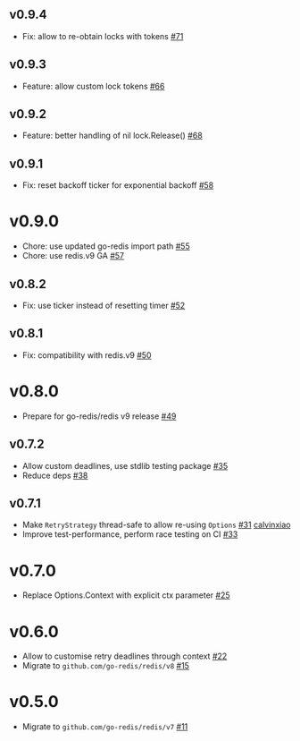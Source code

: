 ## v0.9.4

- Fix: allow to re-obtain locks with tokens [#71](https://github.com/bsm/redislock/pull/71)

## v0.9.3

- Feature: allow custom lock tokens [#66](https://github.com/bsm/redislock/pull/66)

## v0.9.2

- Feature: better handling of nil lock.Release() [#68](https://github.com/bsm/redislock/pull/68)

## v0.9.1

- Fix: reset backoff ticker for exponential backoff [#58](https://github.com/bsm/redislock/pull/58)

# v0.9.0

- Chore: use updated go-redis import path [#55](https://github.com/bsm/redislock/pull/55)
- Chore: use redis.v9 GA [#57](https://github.com/bsm/redislock/pull/57)

## v0.8.2

- Fix: use ticker instead of resetting timer [#52](https://github.com/bsm/redislock/pull/52)

## v0.8.1

- Fix: compatibility with redis.v9 [#50](https://github.com/bsm/redislock/pull/50)

# v0.8.0

- Prepare for go-redis/redis v9 release [#49](https://github.com/bsm/redislock/pull/49)

## v0.7.2

- Allow custom deadlines, use stdlib testing package [#35](https://github.com/bsm/redislock/pull/35)
- Reduce deps [#38](https://github.com/bsm/redislock/pull/38)

## v0.7.1

- Make `RetryStrategy` thread-safe to allow re-using `Options` [#31](https://github.com/bsm/redislock/pull/31) [calvinxiao](https://github.com/calvinxiao)
- Improve test-performance, perform race testing on CI [#33](https://github.com/bsm/redislock/pull/33)

# v0.7.0

- Replace Options.Context with explicit ctx parameter [#25](https://github.com/bsm/redislock/pull/25)

# v0.6.0

- Allow to customise retry deadlines through context [#22](https://github.com/bsm/redislock/pull/22)
- Migrate to `github.com/go-redis/redis/v8` [#15](https://github.com/bsm/redislock/pull/15)

# v0.5.0

- Migrate to `github.com/go-redis/redis/v7` [#11](https://github.com/bsm/redislock/pull/11)
